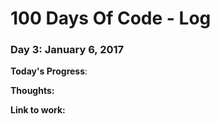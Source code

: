 # 100 Days Of Code - Log

### Day 3: January 6, 2017

**Today's Progress**: 

**Thoughts:** 


**Link to work:** 








